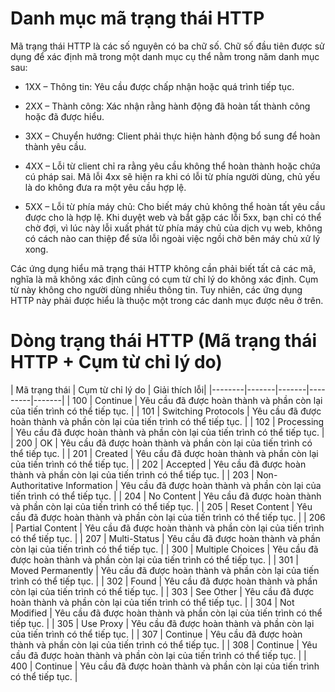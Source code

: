# Danh mục mã trạng thái HTTP

Mã trạng thái HTTP là các số nguyên có ba chữ số. Chữ số đầu tiên được sử dụng để xác định mã trong một danh mục cụ thể nằm trong năm danh mục sau:

- 1XX – Thông tin: Yêu cầu được chấp nhận hoặc quá trình tiếp tục.

- 2XX – Thành công: Xác nhận rằng hành động đã hoàn tất thành công hoặc đã được hiểu.

- 3XX – Chuyển hướng: Client phải thực hiện hành động bổ sung để hoàn thành yêu cầu.

- 4XX – Lỗi từ client chỉ ra rằng yêu cầu không thể hoàn thành hoặc chứa cú pháp sai. Mã lỗi 4xx sẽ hiện ra khi có lỗi từ phía người dùng, chủ yếu là do không đưa ra một yêu cầu hợp lệ.

- 5XX – Lỗi từ phía máy chủ: Cho biết máy chủ không thể hoàn tất yêu cầu được cho là hợp lệ. Khi duyệt web và bắt gặp các lỗi 5xx, bạn chỉ có thể chờ đợi, vì lúc này lỗi xuất phát từ phía máy chủ của dịch vụ web, không có cách nào can thiệp để sửa lỗi ngoài việc ngồi chờ bên máy chủ xử lý xong.

Các ứng dụng hiểu mã trạng thái HTTP không cần phải biết tất cả các mã, nghĩa là mã không xác định cũng có cụm từ chỉ lý do không xác định. Cụm từ này không cho người dùng nhiều thông tin. Tuy nhiên, các ứng dụng HTTP này phải được hiểu là thuộc một trong các danh mục được nêu ở trên.

# Dòng trạng thái HTTP (Mã trạng thái HTTP + Cụm từ chỉ lý do)

| Mã trạng thái  |           Cụm từ chỉ lý do             |                        Giải thích lỗi| 
|--------|-------|-------|---------|-------|
|       100      | Continue                               | Yêu cầu đã được hoàn thành và phần còn lại của tiến trình có thể tiếp tục. |
|       101      | Switching Protocols                               | Yêu cầu đã được hoàn thành và phần còn lại của tiến trình có thể tiếp tục. |
|       102      | Processing                               | Yêu cầu đã được hoàn thành và phần còn lại của tiến trình có thể tiếp tục. |
|       200      | OK                               | Yêu cầu đã được hoàn thành và phần còn lại của tiến trình có thể tiếp tục. |
|       201      | Created                               | Yêu cầu đã được hoàn thành và phần còn lại của tiến trình có thể tiếp tục. |
|       202      | Accepted                               | Yêu cầu đã được hoàn thành và phần còn lại của tiến trình có thể tiếp tục. |
|       203      | Non-Authoritative Information                              | Yêu cầu đã được hoàn thành và phần còn lại của tiến trình có thể tiếp tục. |
|       204      | No Content                               | Yêu cầu đã được hoàn thành và phần còn lại của tiến trình có thể tiếp tục. |
|       205      | Reset Content                               | Yêu cầu đã được hoàn thành và phần còn lại của tiến trình có thể tiếp tục. |
|       206      | Partial Content                               | Yêu cầu đã được hoàn thành và phần còn lại của tiến trình có thể tiếp tục. |
|       207      | Multi-Status                               | Yêu cầu đã được hoàn thành và phần còn lại của tiến trình có thể tiếp tục. |
|       300      | Multiple Choices                               | Yêu cầu đã được hoàn thành và phần còn lại của tiến trình có thể tiếp tục. |
|       301      | Moved Permanently                               | Yêu cầu đã được hoàn thành và phần còn lại của tiến trình có thể tiếp tục. |
|       302      | 	Found                               | Yêu cầu đã được hoàn thành và phần còn lại của tiến trình có thể tiếp tục. |
|       303      | See Other                               | Yêu cầu đã được hoàn thành và phần còn lại của tiến trình có thể tiếp tục. |
|       304      | Not Modified                               | Yêu cầu đã được hoàn thành và phần còn lại của tiến trình có thể tiếp tục. |
|       305      | Use Proxy                               | Yêu cầu đã được hoàn thành và phần còn lại của tiến trình có thể tiếp tục. |
|       307      | Continue                               | Yêu cầu đã được hoàn thành và phần còn lại của tiến trình có thể tiếp tục. |
|       308      | Continue                               | Yêu cầu đã được hoàn thành và phần còn lại của tiến trình có thể tiếp tục. |
|       400      | Continue                               | Yêu cầu đã được hoàn thành và phần còn lại của tiến trình có thể tiếp tục. |



